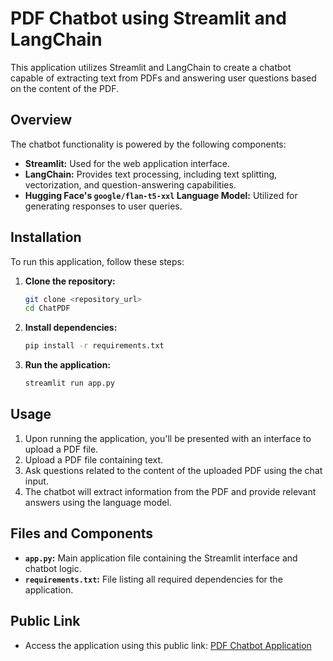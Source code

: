 # PDF Chatbot using Streamlit and LangChain

This application utilizes Streamlit and LangChain to create a chatbot capable of extracting text from PDFs and answering user questions based on the content of the PDF.

## Overview

The chatbot functionality is powered by the following components:

- **Streamlit:** Used for the web application interface.
- **LangChain:** Provides text processing, including text splitting, vectorization, and question-answering capabilities.
- **Hugging Face's `google/flan-t5-xxl` Language Model:** Utilized for generating responses to user queries.

## Installation

To run this application, follow these steps:

1. **Clone the repository:**
    ```bash
    git clone <repository_url>
    cd ChatPDF
    ```

2. **Install dependencies:**
    ```bash
    pip install -r requirements.txt
    ```

3. **Run the application:**
    ```bash
    streamlit run app.py
    ```

## Usage

1. Upon running the application, you'll be presented with an interface to upload a PDF file. 
2. Upload a PDF file containing text.
3. Ask questions related to the content of the uploaded PDF using the chat input.
4. The chatbot will extract information from the PDF and provide relevant answers using the language model.

## Files and Components

- **`app.py`:** Main application file containing the Streamlit interface and chatbot logic.
- **`requirements.txt`:** File listing all required dependencies for the application.

## Public Link

- Access the application using this public link: [PDF Chatbot Application](https://chatpdf-v1.streamlit.app)
